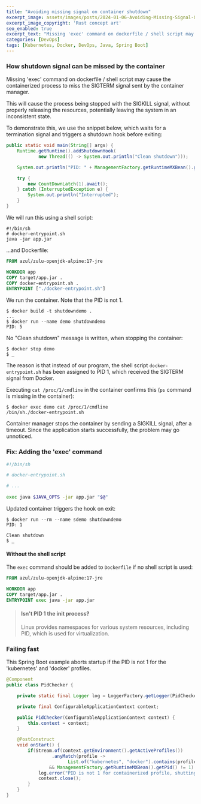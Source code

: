 ```yaml
---
title: "Avoiding missing signal on container shutdown"
excerpt_image: assets/images/posts/2024-01-06-Avoiding-Missing-Signal-On-Container-Shutdown/Shipwreck_Concept_c.webp
excerpt_image_copyright: 'Rust concept art'
seo_enabled: true
excerpt_text: "Missing 'exec' command on dockerfile / shell script may cause the containerized process to miss the SIGTERM signal"
categories: [DevOps]
tags: [Kubernetes, Docker, DevOps, Java, Spring Boot]
---
```


### How shutdown signal can be missed by the container 

Missing 'exec' command on dockerfile / shell script may cause the containerized process to miss the SIGTERM signal sent by the container manager.

This will cause the process being stopped with the SIGKILL signal, without properly releasing the resources, potentially leaving the system in an inconsistent state.

To demonstrate this, we use the snippet below, which waits for a termination signal and triggers a shutdown hook before exiting: 

```java
public static void main(String[] args) {
    Runtime.getRuntime().addShutdownHook(
            new Thread(() -> System.out.println("Clean shutdown")));

    System.out.println("PID: " + ManagementFactory.getRuntimeMXBean().getPid());

    try {
        new CountDownLatch(1).await();
    } catch (InterruptedException e) {
        System.out.println("Interrupted");
    }
}
```

We will run this using a shell script:

```console
#!/bin/sh
# docker-entrypoint.sh
java -jar app.jar
```

...and Dockerfile: 

```dockerfile
FROM azul/zulu-openjdk-alpine:17-jre

WORKDIR app
COPY target/app.jar .
COPY docker-entrypoint.sh .
ENTRYPOINT ["./docker-entrypoint.sh"]
```

We run the container. Note that the PID is not 1. 

```console
$ docker build -t shutdowndemo .
...
$ docker run --name demo shutdowndemo
PID: 5
```

No "Clean shutdown" message is written, when stopping the container: 

```console
$ docker stop demo
$ _
```

The reason is that instead of our program, the shell script `docker-entrypoint.sh` has been assigned to PID 1, which received the SIGTERM signal from Docker.

Executing `cat /proc/1/cmdline` in the container confirms this (`ps` command is missing in the container):

```console
$ docker exec demo cat /proc/1/cmdline
/bin/sh./docker-entrypoint.sh
```

Container manager stops the container by sending a SIGKILL signal, after a timeout.
Since the application starts successfully, the problem may go unnoticed.

### Fix: Adding the 'exec' command

```bash
#!/bin/sh

# docker-entrypoint.sh

# ... 
 
exec java $JAVA_OPTS -jar app.jar "$@"
```

Updated container triggers the hook on exit:

```console
$ docker run --rm --name sdemo shutdowndemo
PID: 1
 
Clean shutdown
$ _
```

#### Without the shell script

The `exec` command should be added to `Dockerfile` if no shell script is used: 

```dockerfile
FROM azul/zulu-openjdk-alpine:17-jre

WORKDIR app
COPY target/app.jar .
ENTRYPOINT exec java -jar app.jar
```


>#### Isn't PID 1 the init process?
>Linux provides namespaces for various system resources, including PID, which is used for virtualization.

### Failing fast

This Spring Boot example aborts startup if the PID is not 1 for the 'kubernetes' and 'docker' profiles.

```java
@Component
public class PidChecker {

    private static final Logger log = LoggerFactory.getLogger(PidChecker.class);

    private final ConfigurableApplicationContext context;

    public PidChecker(ConfigurableApplicationContext context) {
        this.context = context;
    }

    @PostConstruct
    void onStart() {
        if(Stream.of(context.getEnvironment().getActiveProfiles())
                 .anyMatch(profile -> 
                       List.of("kubernetes", "docker").contains(profile))
                && ManagementFactory.getRuntimeMXBean().getPid() != 1) {
            log.error("PID is not 1 for containerized profile, shutting down");
            context.close();
        }
    }
}
```
